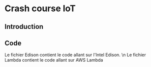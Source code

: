 # Crash course IoT

## Introduction

## Code

Le fichier Edison contient le code allant sur l'Intel Edison. \n
Le fichier Lambda contient le code allant sur AWS Lambda
